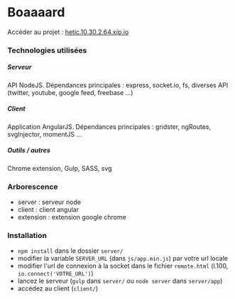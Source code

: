 Boaaaard
===================
Accéder au projet : [hetic.10.30.2.64.xip.io](hetic.10.30.2.64.xip.io)

### Technologies utilisées

##### Serveur
API NodeJS.
Dépendances principales : express, socket.io, fs, diverses API (twitter, youtube, google feed, freebase ...) 

##### Client
Application AngularJS. 
Dépendances principales : gridster, ngRoutes, svgInjector, momentJS ...

##### Outils / autres
Chrome extension, Gulp, SASS, svg

### Arborescence
- server : serveur node
- client : client angular
- extension : extension google chrome

### Installation
- `npm install` dans le dossier `server/`
- modifier la variable `SERVER_URL` (dans `js/app.min.js`) par votre url locale
- modifier l'url de connexion à la socket dans le fichier `remote.html` (l.100, `io.connect('VOTRE_URL')`)
- lancez le serveur (`gulp` dans `server/` ou `node server` dans `server/app`)
- accédez au client (`client/`)